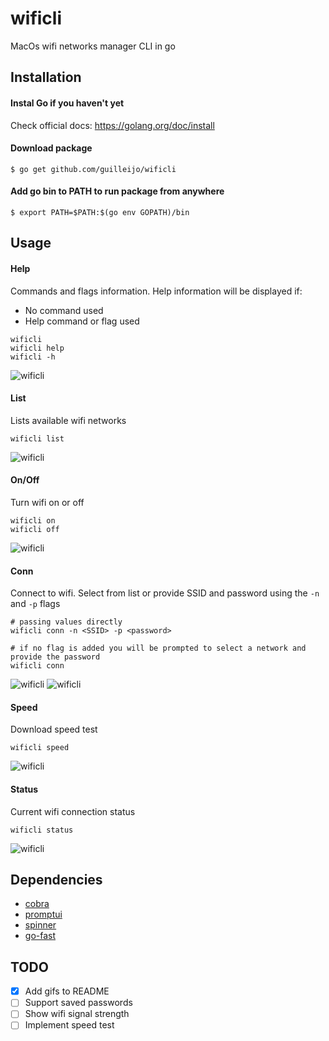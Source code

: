 # wificli
MacOs wifi networks manager CLI in go


## Installation

#### Instal Go if you haven't yet
Check official docs: https://golang.org/doc/install


#### Download package
```
$ go get github.com/guilleijo/wificli
```

#### Add go bin to PATH to run package from anywhere
```
$ export PATH=$PATH:$(go env GOPATH)/bin
```


## Usage

#### Help
Commands and flags information. Help information will be displayed if:
- No command used
- Help command or flag used
```
wificli
wificli help
wificli -h
```
![wificli](./assets/readme/help.gif)


#### List
Lists available wifi networks
```
wificli list
```
![wificli](./assets/readme/list.gif)

#### On/Off
Turn wifi on or off
```
wificli on
wificli off
```
![wificli](./assets/readme/on-off.gif)

#### Conn
Connect to wifi. Select from list or provide SSID and password using the `-n` and `-p` flags
```
# passing values directly
wificli conn -n <SSID> -p <password>

# if no flag is added you will be prompted to select a network and provide the password
wificli conn
```
![wificli](./assets/readme/conn-interactive.gif)
![wificli](./assets/readme/conn-flags.gif)

#### Speed
Download speed test
```
wificli speed
```
![wificli](./assets/readme/speed.gif)

#### Status
Current wifi connection status
```
wificli status
```
![wificli](./assets/readme/status.gif)

## Dependencies
- [cobra](https://github.com/spf13/cobra)
- [promptui](https://github.com/manifoldco/promptui)
- [spinner](https://github.com/briandowns/spinner)
- [go-fast](https://github.com/ddo/go-fast)

## TODO
- [x] Add gifs to README
- [ ] Support saved passwords
- [ ] Show wifi signal strength
- [ ] Implement speed test
